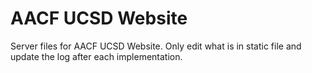 # AACF UCSD Website

Server files for AACF UCSD Website. Only edit what is in static file and update the log after each implementation.